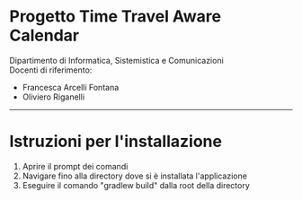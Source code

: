 # Progetto Time Travel Aware Calendar
Dipartimento di Informatica, Sistemistica e Comunicazioni  
Docenti di riferimento:
* Francesca Arcelli Fontana
* Oliviero Riganelli
---
# Istruzioni per l'installazione
1. Aprire il prompt dei comandi
2. Navigare fino alla directory dove si è installata l'applicazione
3. Eseguire il comando "gradlew build" dalla root della directory
